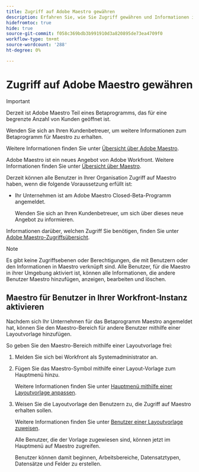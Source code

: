 ```yaml
---
title: Zugriff auf Adobe Maestro gewähren
description: Erfahren Sie, wie Sie Zugriff gewähren und Informationen in Adobe Maestro freigeben.
hidefromtoc: true
hide: true
source-git-commit: f058c369bdb3b991910d3a820895de73ea4709f0
workflow-type: tm+mt
source-wordcount: '288'
ht-degree: 0%

---
```



<!--update the metadata and description when we turn this article live; also, update title after Bob adds Maestro as a product-->

# Zugriff auf Adobe Maestro gewähren

>[!IMPORTANT]
>
>Derzeit ist Adobe Maestro Teil eines Betaprogramms, das für eine begrenzte Anzahl von Kunden geöffnet ist.
>
>Wenden Sie sich an Ihren Kundenbetreuer, um weitere Informationen zum Betaprogramm für Maestro zu erhalten.
>
>Weitere Informationen finden Sie unter [Übersicht über Adobe Maestro](../maestro-overview.md).

<!-- the table will change after we implement access levels/ permissions for Maestro-->
<!-- fix the formatting on the table - some lines are way too spaced out-->

Adobe Maestro ist ein neues Angebot von Adobe Workfront. Weitere Informationen finden Sie unter [Übersicht über Maestro](../maestro-overview.md).

Derzeit können alle Benutzer in Ihrer Organisation Zugriff auf Maestro haben, wenn die folgende Voraussetzung erfüllt ist:

* Ihr Unternehmen ist am Adobe Maestro Closed-Beta-Programm angemeldet.

  Wenden Sie sich an Ihren Kundenbetreuer, um sich über dieses neue Angebot zu informieren.


Informationen darüber, welchen Zugriff Sie benötigen, finden Sie unter [Adobe Maestro-Zugriffsübersicht](../access/access-overview.md).

>[!NOTE]
>
>Es gibt keine Zugriffsebenen oder Berechtigungen, die mit Benutzern oder den Informationen in Maestro verknüpft sind. Alle Benutzer, für die Maestro in ihrer Umgebung aktiviert ist, können alle Informationen, die andere Benutzer Maestro hinzufügen, anzeigen, bearbeiten und löschen.

## Maestro für Benutzer in Ihrer Workfront-Instanz aktivieren

<!--First, contact your account manager to obtain access to the current Maestro closed beta program.-->

Nachdem sich Ihr Unternehmen für das Betaprogramm Maestro angemeldet hat, können Sie den Maestro-Bereich für andere Benutzer mithilfe einer Layoutvorlage hinzufügen.

So geben Sie den Maestro-Bereich mithilfe einer Layoutvorlage frei:

1. Melden Sie sich bei Workfront als Systemadministrator an.

1. Fügen Sie das Maestro-Symbol mithilfe einer Layout-Vorlage zum Hauptmenü hinzu.

   Weitere Informationen finden Sie unter [Hauptmenü mithilfe einer Layoutvorlage anpassen](../../administration-and-setup/customize-workfront/use-layout-templates/customize-main-menu.md).

1. Weisen Sie die Layoutvorlage den Benutzern zu, die Zugriff auf Maestro erhalten sollen.

   Weitere Informationen finden Sie unter [Benutzer einer Layoutvorlage zuweisen](../../administration-and-setup/customize-workfront/use-layout-templates/assign-users-to-layout-template.md).

   Alle Benutzer, die der Vorlage zugewiesen sind, können jetzt im Hauptmenü auf Maestro zugreifen.

   Benutzer können damit beginnen, Arbeitsbereiche, Datensatztypen, Datensätze und Felder zu erstellen.



